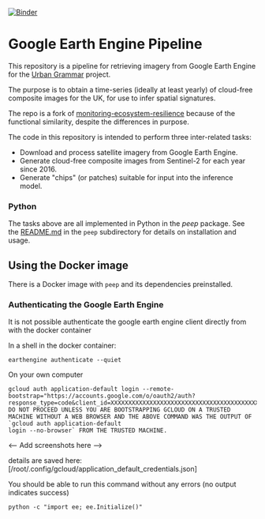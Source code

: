 [![Binder](https://mybinder.org/badge_logo.svg)](https://mybinder.org/v2/gh/urbangrammarai/gee_pipeline/master?labpath=notebooks)


# Google Earth Engine Pipeline

This repository is a pipeline for retrieving imagery from Google Earth Engine for the [Urban Grammar](https://urbangrammarai.xyz/) project.

The purpose is to obtain a time-series (ideally at least yearly) of cloud-free composite images for the UK, for use to infer spatial signatures.

The repo is a fork of [monitoring-ecosystem-resilience](https://github.com/alan-turing-institute/monitoring-ecosystem-resilience) because of the functional similarity, despite the differences in purpose.

The code in this repository is intended to perform three inter-related tasks:

* Download and process satellite imagery from Google Earth Engine.
* Generate cloud-free composite images from Sentinel-2 for each year since 2016.
* Generate "chips" (or patches) suitable for input into the inference model.



### Python

The tasks above are all implemented in Python in the *peep* package. See the [README.md](peep/README.md) in the `peep` subdirectory for details on installation and usage.



## Using the Docker image

There is a Docker image with `peep` and its dependencies preinstalled.




### Authenticating the Google Earth Engine


It is not possible authenticate the google earth engine client directly from with the docker container

In a shell in the docker container:

`earthengine authenticate --quiet`


On your own computer

```
gcloud auth application-default login --remote-bootstrap="https://accounts.google.com/o/oauth2/auth?response_type=code&client_id=XXXXXXXXXXXXXXXXXXXXXXXXXXXXXXXXXXXXXXXXXXXXX.apps.googleusercontent.com&scope=https%3A%2F%2Fwww.googleapis.com%2Fauth%2Fearthengine+https%3A%2F%2Fwww.googleapis.com%2Fauth%2Fdevstorage.full_control+https%3A%2F%2Fwww.googleapis.com%2Fauth%2Faccounts.reauth&state=aSWZIEfr47wX483XfpU8EbT2kp1oQG&access_type=offline&code_challenge=yyyyyyyyyyyyyyyyyyyyyyyyyyyyyyyyyyyyyyyyyyy&code_challenge_method=S256&token_usage=remote"
DO NOT PROCEED UNLESS YOU ARE BOOTSTRAPPING GCLOUD ON A TRUSTED MACHINE WITHOUT A WEB BROWSER AND THE ABOVE COMMAND WAS THE OUTPUT OF `gcloud auth application-default
login --no-browser` FROM THE TRUSTED MACHINE.
```

<-- Add screenshots here -->


details are saved here:
[/root/.config/gcloud/application_default_credentials.json]


You should be able to run this command without any errors (no output indicates success)
```
python -c "import ee; ee.Initialize()"
```
